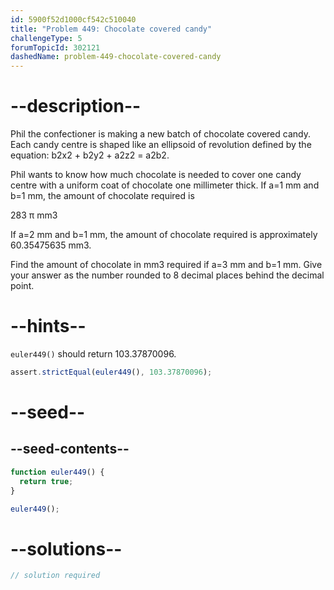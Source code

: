```yaml
---
id: 5900f52d1000cf542c510040
title: "Problem 449: Chocolate covered candy"
challengeType: 5
forumTopicId: 302121
dashedName: problem-449-chocolate-covered-candy
---
```


# --description--

Phil the confectioner is making a new batch of chocolate covered candy. Each candy centre is shaped like an ellipsoid of revolution defined by the equation: b2x2 + b2y2 + a2z2 = a2b2.

Phil wants to know how much chocolate is needed to cover one candy centre with a uniform coat of chocolate one millimeter thick. If a=1 mm and b=1 mm, the amount of chocolate required is

283 π mm3

<!-- TODO Use MathJax -->

If a=2 mm and b=1 mm, the amount of chocolate required is approximately 60.35475635 mm3.

Find the amount of chocolate in mm3 required if a=3 mm and b=1 mm. Give your answer as the number rounded to 8 decimal places behind the decimal point.

# --hints--

`euler449()` should return 103.37870096.

```js
assert.strictEqual(euler449(), 103.37870096);
```

# --seed--

## --seed-contents--

```js
function euler449() {
  return true;
}

euler449();
```

# --solutions--

```js
// solution required
```
